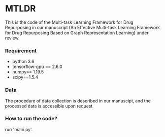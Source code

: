 # MTLDR
This is the code of the Multi-task Learning Framework for Drug Repurposing in our manuscript (An Effective Multi-task Learning Framework for Drug Repurposing Based on Graph Representation
Learning) under review.

### Requirement
- python 3.6
- tensorflow-gpu == 2.6.0
- numpy== 1.19.5
- scipy==1.5.4

### Data
The procedure of data collection is described in our manuscipt, and the processed data is accessible upon request.


### How to run the code?
run 'main.py'.
